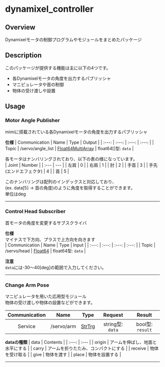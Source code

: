 # dynamixel_controller
## Overview
Dynamixelモータの制御プログラムやモジュールをまとめたパッケージ  

## Description
このパッケージが提供する機能は主に以下の4つです。
- 各Dynamixelモータの角度を出力するパブリッシャ
- マニピュレータや首の制御
- 物体の受け渡しや設置
  
## Usage
### Motor Angle Publisher
mimiに搭載されている各Dynamixelモータの角度を出力するパブリッシャ  
  
**仕様**
| Communication | Name | Type | Output |
| :---: | :---: | :---: | :---: |
| Topic | /servo/angle_list | [Float64MultiArray](http://docs.ros.org/en/api/std_msgs/html/msg/Float64MultiArray.html) | float64[]型: `data` |
  
各モータはナンバリングされており、以下の表の様になっています。  
| Joint | Number |
| :--- | --- |
| 左肩 | 0 |
| 右肩 | 1 |
| 肘 | 2 |
| 手首 | 3 |
| 手先(エンドエフェクタ) | 4 |
| 首 | 5 |
  
このナンバリングは配列のインデックスと対応しており、  
(ex. data[5] -> 首の角度)のように角度を取得することができます。  
単位はdeg  

---
### Control Head Subscriber  
首モータの角度を変更するサブスクライバ  
  
**仕様**  
マイナスで下方向、プラスで上方向を向きます  
| Communication | Name | Type | Input |
| :---: | :---: | :---: | :---: |
| Topic | /servo/head | [Float64](http://docs.ros.org/en/noetic/api/std_msgs/html/msg/Float64.html) | float64型: `data` |
  
**注意**  
`data`には-30～40[deg]の範囲で入力してください。  

---
### Change Arm Pose
マニピュレータを用いた応用型モジュール  
物体の受け渡しや物体の設置などができます。  
  
| Communication | Name | Type | Request | Result |
| :---: | :---: | :---: | :---: | :---: |
| Service | /servo/arm | [StrTrg](https://github.com/KIT-Happy-Robot/happymimi_robot/blob/develop/happymimi_msgs/srv/StrTrg.srv) | string型: `data` | bool型: `result` |
  
**dataの種類**
| data | Contents |
| :---: | :--- |
| origin | アームを伸ばし、地面と水平にする |
| carry | アームを折りたたみ、コンパクトにする |
| receive | 物体を受け取る |
| give | 物体を渡す |
| place | 物体を設置する |
  
---
